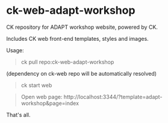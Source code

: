 # ck-web-adapt-workshop
CK repository for ADAPT workshop website, powered by CK.

Includes CK web front-end templates, styles and images.

Usage:

 > ck pull repo:ck-web-adapt-workshop

 (dependency on ck-web repo will be automatically resolved)

 > ck start web

 > Open web page: http://localhost:3344/?template=adapt-workshop&page=index

 That's all.
